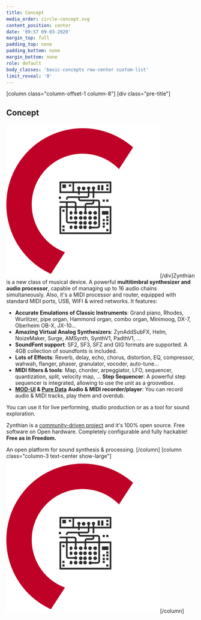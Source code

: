 ```yaml
---
title: Concept
media_order: circle-concept.svg
content_position: center
date: '09:57 09-03-2020'
margin_top: full
padding_top: none
padding_bottom: none
margin_bottom: none
role: default
body_classes: 'basic-concepts row-center custom-list'
limit_reveal: '0'
---
```


[column class="column-offset-1 column-8"]
[div class="pre-title"]<h2>Concept</h2> ![](circle-concept.svg?classes=show-small)[/div]Zynthian is a new class of musical device. A powerful **multitimbral synthesizer and audio processor**, capable of managing up to 16 audio chains simultaneously. Also, it's a MIDI processor and router, equipped with standard MIDI ports, USB, WIFI & wired networks. It features:

+ **Accurate Emulations of Classic Instruments**: Grand piano, Rhodes, Wurlitzer, pipe organ, Hammond organ, combo organ, Minimoog, DX-7, Oberheim OB-X, JX-10...
+ **Amazing Virtual Analog Synthesizers**: ZynAddSubFX, Helm, NoizeMaker, Surge, AMSynth, SynthV1, PadthV1, ...
+ **SoundFont support**: SF2, SF3, SFZ and GIG formats are supported. A 4GB collection of soundfonts is included.
+ **Lots of Effects**: Reverb, delay, echo, chorus, distortion, EQ, compressor, wahwah, flanger, phaser, granulator, vocoder, auto-tune...
+ **MIDI filters & tools**: Map, chorder, arpeggiator, LFO, sequencer, quantization, split, velocity map, ...
**Step Sequencer**: A powerful step sequencer is integrated, allowing to use the unit as a groovebox.
+ **[MOD-UI](https://wiki.moddevices.com/wiki/MOD_Web_GUI_User_Guide?target=_blank) & [Pure Data](http://www.pd-tutorial.com/english/index.html?target=_blank)**
**Audio & MIDI recorder/player**: You can record audio & MIDI tracks, play them and overdub.

You can use it for live performing, studio production or as a tool for sound exploration.

Zynthian is a [community-driven project](https://discourse.zynthian.org?target=_blank) and it's 100% open source. Free software on Open hardware. Completely configurable and fully hackable! **Free as in Freedom.**

An open platform for sound synthesis & processing. 
[/column]
[column  class="column-3  text-center show-large"]![](circle-concept.svg)[/column]
